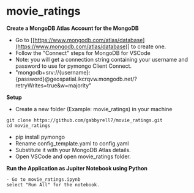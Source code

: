 # movie_ratings

**Create a MongoDB Atlas Account for the MongoDB**
- Go to [[https://www.mongodb.com/atlas/database](https://www.mongodb.com/atlas/database)] to create one.
- Follow the "Connect" steps for MongoDB for VSCode
- Note: you will get a connection string containing your username and password to use for pymongo Client Connect.
- "mongodb+srv://{username}:{password}@geospatial.ikcrqvw.mongodb.net/?retryWrites=true&w=majority"

**Setup**
- Create a new folder (Example: movie_ratings) in your machine

```
git clone https://github.com/gabbyrell7/movie_ratings.git
cd movie_ratings
```

- pip install pymongo
- Rename config_template.yaml to config.yaml
- Substitute it with your MongoDB Atlas details.
- Open VSCode and open movie_ratings folder.

**Run the Application as Jupiter Notebook using Python**
```
- Go to movie_ratings.ipynb
select "Run All" for the notebook.
```
